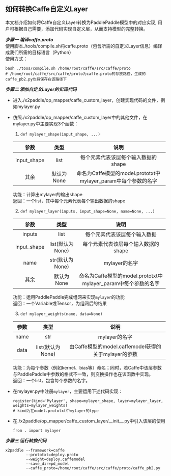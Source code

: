 ## 如何转换Caffe自定义Layer

本文档介绍如何将Caffe自定义Layer转换为PaddlePaddle模型中的对应实现, 用户可根据自己需要，添加代码实现自定义层，从而支持模型的完整转换。

***步骤一 编译caffe.proto***    
使用脚本./tools/compile.sh将caffe.proto（包含所需的自定义Layer信息）编译成我们所需的目标语言（Python）         
使用方式：
```
bash ./toos/compile.sh /home/root/caffe/src/caffe/proto
# /home/root/caffe/src/caffe/proto为caffe.proto的存放路径，生成的caffe_pb2.py也将保存在该路径下
```

***步骤二 添加自定义Layer的实现代码***
- 进入./x2paddle/op_mapper/caffe_custom_layer，创建实现代码的文件，例如mylayer.py
- 仿照./x2paddle/op_mapper/caffe_custom_layer中的其他文件，在mylayer.py中主要实现3个函数：
  1. `def mylayer_shape(input_shape, ...)`  
  
    |    参数     | 类型 | 说明 |
    | :---------: | :--: | :---------: |
    | input_shape | list | 每个元素代表该层每个输入数据的shape |
    | 其余 | 默认为None | 命名为Caffe模型的model.prototxt中mylayer_param中每个参数的名字 |

     功能：计算出mylayer的输出shape         
     返回：一个list，其中每个元素代表每个输出数据的shape     
     
  2. `def mylayer_layer(inputs, input_shape=None, name=None, ...)` 
  
    |    参数     | 类型 | 说明 |
    | :---------: | :--: | :---------: |
    | inputs | list | 每个元素代表该层每个输入数据 |
    | input_shape | list(默认为None) | 每个元素代表该层每个输入数据的shape |
    | name | str(默认为None) | mylayer的名字 |
    | 其余 | 默认为None | 命名为Caffe模型的model.prototxt中mylayer_param中每个参数的名字 |  
  
     功能：运用PaddlePaddle完成组网来实现`mylayer`的功能         
     返回：一个Variable或Tensor，为组网后的结果
    
  3. `def mylayer_weights(name, data=None)`  
  
    |    参数     | 类型 | 说明 |
    | :---------: | :--: | :---------: |
    | name | str | mylayer的名字 |
    | data | list(默认为None) | 由Caffe模型的model.caffemodel获得的关于mylayer的参数 |
  
     功能：为每个参数（例如kernel、bias等）命名；同时，若Caffe中该层参数与PaddlePaddle中参数的格式不一致，则变换操作也在该函数中实现。     
     返回：一个list，包含每个参数的名字。
     
- 在mylayer.py中注册`mylayer`，主要运用下述代码实现：
  ```
  register(kind='Mylayer', shape=mylayer_shape, layer=mylayer_layer, weights=mylayer_weights)
  # kind为在model.prototxt中mylayer的type
  ```
- 在./x2paddle/op_mapper/caffe_custom_layer/\_\_init\_\_.py中引入该层的使用
  ```
  from . import mylayer
  ```
  
***步骤三 运行转换代码***
```
x2paddle --framework=caffe 
         --prototxt=deploy.proto 
         --weight=deploy.caffemodel 
         --save_dir=pd_model 
         --caffe_proto=/home/root/caffe/src/caffe/proto/caffe_pb2.py
```
